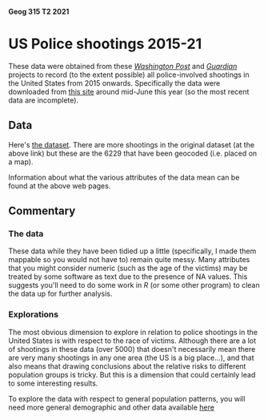 **Geog 315 T2 2021**

# US Police shootings 2015-21
These data were obtained from these [_Washington Post_](https://www.washingtonpost.com/graphics/investigations/police-shootings-database/) and [_Guardian_](https://www.theguardian.com/us-news/ng-interactive/2015/jun/01/the-counted-police-killings-us-database) projects to record (to the extent possible) all police-involved shootings in the United States from 2015 onwards. Specifically the data were downloaded from [this site](https://github.com/washingtonpost/data-police-shootings) around mid-June this year (so the most recent data are incomplete).

## Data
Here's [the dataset](us-police-shootings-2015-21.gpkg?raw=true). There are more shootings in the original dataset (at the above link) but these are the 6229 that have been geocoded (i.e. placed on a map).

Information about what the various attributes of the data mean can be found at the above web pages.

## Commentary
### The data
These data while they have been tidied up a little (specifically, I made them mappable so you would not have to) remain quite messy. Many attributes that you might consider numeric (such as the age of the victims) may be treated by some software as text due to the presence of NA values. This suggests you'll need to do some work in _R_ (or some other program) to clean the data up for further analysis.

### Explorations
The most obvious dimension to explore in relation to police shootings in the United States is with respect to the race of victims. Although there are a lot of shootings in these data (over 5000) that doesn't necessarily mean there are very many shootings in any one area (the US is a big place...), and that also means that drawing conclusions about the relative risks to different population groups is tricky. But this is a dimension that could certainly lead to some interesting results.

To explore the data with respect to general population patterns, you will need more general demographic and other data available [here](../us-census-data.md)
